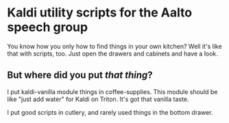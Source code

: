 # Kaldi utility scripts for the Aalto speech group
You know how you only how to find things in your own kitchen?
Well it's like that with scripts, too. Just open the drawers and cabinets and have a look.

## But where did you put *that thing*?
I put kaldi-vanilla module things in coffee-supplies. This module should be like "just add water" for Kaldi on Triton. It's got that vanilla taste.

I put good scripts in cutlery, and rarely used things in the bottom drawer.

